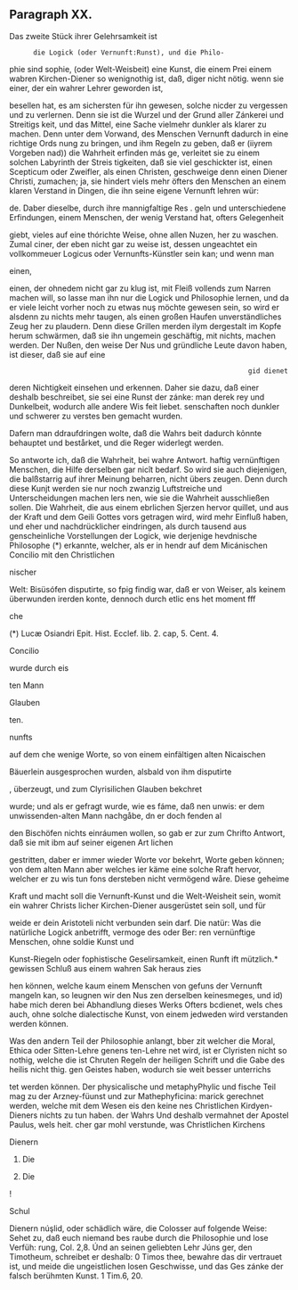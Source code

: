 
<!-- Seite 432 -->
Paragraph  XX.
--------------

Das zweite Stück ihrer Gelehrsamkeit ist

          die Logick (oder Vernunft:Runst), und die Philo-
phie sind sophie, (oder Welt-Weisbeit) eine Kunst, die
einem Prei einem wabren Kirchen-Diener so wenignothig ist, daß,
diger nicht
nötig. wenn sie einer, der ein wahrer Lehrer geworden ist,

besellen hat, es am sichersten für ihn gewesen, solche
nicder zu vergessen und zu verlernen. Denn sie ist die
Wurzel und der Grund aller Zánkerei und Streitigs
keit, und das Mittel, eine Sache vielmehr dunkler
als klarer zu machen. Denn unter dem Vorwand,
des Menschen Vernunft dadurch in eine richtige Ords
nung zu bringen, und ihm Regeln zu geben, daß er
(iiyrem Vorgeben nad)) die Wahrheit erfinden más
ge, verleitet sie zu einem solchen Labyrinth der Streis
tigkeiten, daß sie viel geschickter ist, einen Scepticum
oder Zweifler, als einen Christen, geschweige denn
einen Diener Christi, zumachen; ja, sie hindert viels
mehr öfters den Menschen an einem klaren Verstand
in Dingen, die ihn seine eigene Vernunft lehren wür:

de. Daber dieselbe, durch ihre mannigfaltige Res . geln und unterschiedene Erfindungen, einem Menschen, der wenig Verstand hat, ofters Gelegenheit

giebt, vieles auf eine thórichte Weise, ohne allen Nuzen, her zu waschen. Zumal ciner, der eben nicht gar zu weise ist, dessen ungeachtet ein vollkommeuer Logicus oder Vernunfts-Künstler sein kan; und wenn man

einen,
<!-- Seite 432 -->


einen, der ohnedem nicht gar zu klug ist, mit Fleiß
vollends zum Narren machen will, so lasse man ihn
nur die Logick und Philosophie lernen, und da er viele
leicht vorher noch zu etwas nuş möchte gewesen sein,
so wird er alsdenn zu nichts mehr taugen, als einen
großen Haufen unverständliches Zeug her zu plaudern.
Denn diese Grillen merden ilym dergestalt im Kopfe
herum schwärmen, daß sie ihn ungemein geschäftig,
mit nichts, machen werden. Der Nußen, den weise Der Nus
und gründliche Leute davon haben, ist dieser, daß sie auf eine

                                                                gid dienet
deren Nichtigkeit einsehen und erkennen. Daher sie dazu, daß
einer deshalb beschreibet, sie sei eine Runst der zánke: man derek
rey und Dunkelbeit, wodurch alle andere Wis feit liebet.
senschaften noch dunkler und schwerer zu verstes
ben gemacht wurden.

Dafern man ddraufdringen wolte, daß die Wahrs beit dadurch kỏnnte behauptet und bestårket, und die Reger widerlegt werden.

So antworte ich, daß die Wahrheit, bei wahre Antwort. haftig vernünftigen Menschen, die Hilfe derselben gar nicît bedarf. So wird sie auch diejenigen, die balßstarrig auf ihrer Meinung beharren, nicht übers zeugen. Denn durch diese Kunjt werden sie nur noch zwanzig Luftstreiche und Unterscheidungen machen lers nen, wie sie die Wahrheit ausschließen sollen. Die Wahrheit, die aus einem ebrlichen Sjerzen hervor quillet, und aus der Kraft und dem Geili Gottes vors getragen wird, wird mehr Einfluß haben, und eher und nachdrücklicher eindringen, als durch tausend aus genscheinliche Vorstellungen der Logick, wie derjenige hevdnische Philosophe (*) erkannte, welcher, als er in hendr auf dem Micánischen Concilio mit den Christlichen

nischer

Welt: Bisüsófen disputirte, so fpig findig war, daß er von Weiser, als keinem überwunden irerden konte, dennoch durch etlic ens het moment fff

che

(*) Lucæ Osiandri Epit. Hist. Ecclef. lib. 2. cap, 5. Cent. 4.

Concilio

wurde
durch eis

ten Mann

Glauben

ten.

nunfts
<!-- Seite 434 -->
auf dem che wenige Worte, so von einem einfältigen alten Nicaischen

Bäuerlein ausgesprochen wurden, alsbald von ihm disputirte

, überzeugt, und zum Clyrisilichen Glauben bekchret

wurde; und als er gefragt wurde, wie es fáme, daß nen unwis: er dem unwissenden-alten Mann nachgåbe, dn er doch fenden al

den Bischöfen nichts einráumen wollen, so gab er zur zum Chrifto Antwort, daß sie mit ibm auf seiner eigenen Art lichen

gestritten, daber er immer wieder Worte vor bekehrt, Worte geben können; von dem alten Mann aber welches ier käme eine solche Rraft hervor, welcher er zu wis tun fons dersteben nicht vermögend wåre. Diese geheime

Kraft und macht soll die Vernunft-Kunst und die Welt-Weisheit sein, womit ein wahrer Christs licher Kirchen-Diener ausgerüstet sein soll, und für

weide er dein Aristoteli nicht verbunden sein darf. Die natür: Was die natürliche Logick anbetrifft, vermoge des oder Ber: ren vernünftige Menschen, ohne soldie Kunst und

Kunst-Riegeln oder fophistische Geselirsamkeit, einen Runft ift mützlich.* gewissen Schluß aus einem wahren Sak heraus zies

hen können, welche kaum einem Menschen von gefuns der Vernunft mangeln kan, so leugnen wir den Nus zen derselben keinesmeges, und id) habe mich deren bei Abhandlung dieses Werks Ofters bcdienet, wels ches auch, ohne solche dialectische Kunst, von einem jedweden wird verstanden werden können.

Was den andern Teil der Philosophie anlangt, bber zit welcher die Moral, Ethica oder Sitten-Lehre genens ten-Lehre net wird, ist er Clyristen nicht so nothig, welche die ist Chruten Regeln der heiligen Schrift und die Gabe des heilis nicht thig. gen Geistes haben, wodurch sie weit besser unterrichs

tet werden können. Der physicalische und metaphyPhylic und fische Teil mag zu der Arzney-füunst und zur Mathephyficina: marick gerechnet werden, welche mit dem Wesen eis den keine nes Christlichen Kirdyen-Dieners nichts zu tun haben. der Wahrs Und deshalb
 vermahnet der Apostel Paulus, wels heit. cher gar mohl verstunde, was Christlichen Kirchens

Dienern

1. Die


2. Die



!

Schul
<!-- Seite 435 -->
Dienern núşlid, oder schädlich wäre, die Colosser auf
folgende Weise: Sehet zu, daß euch niemand bes
raube durch die Philosophie und lose Verfüh:
rung, Col. 2,8. Únd an seinen geliebten Lehr Júns
ger, den Timotheum, schreibet er deshalb: 0 Timos
thee, bewahre das dir vertrauet ist, und meide
die ungeistlichen losen Geschwisse, und das Ges
 zánke der falsch berühmten Kunst. 1 Tim.6, 20.
